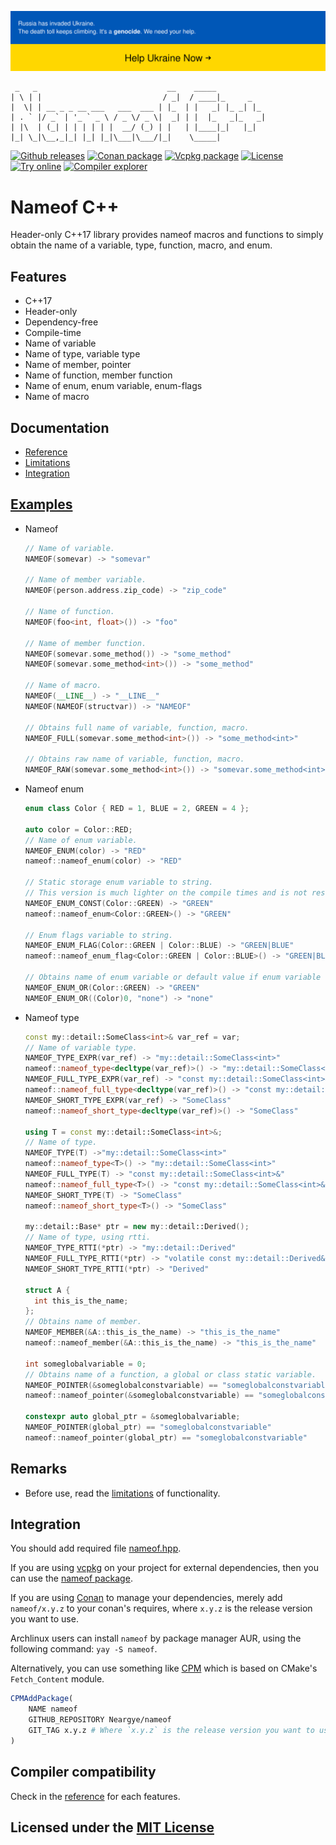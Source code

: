 [![Stand With Ukraine](https://raw.githubusercontent.com/vshymanskyy/StandWithUkraine/main/banner2-direct.svg)](https://bit.ly/3OMysM8)

```text
 _   _                             __    _____
| \ | |                           / _|  / ____|_     _
|  \| | __ _ _ __ ___   ___  ___ | |_  | |   _| |_ _| |_
| . ` |/ _` | '_ ` _ \ / _ \/ _ \|  _| | |  |_   _|_   _|
| |\  | (_| | | | | | |  __/ (_) | |   | |____|_|   |_|
|_| \_|\__,_|_| |_| |_|\___|\___/|_|    \_____|
```

[![Github releases](https://img.shields.io/github/release/Neargye/nameof.svg)](https://github.com/Neargye/nameof/releases)
[![Conan package](https://img.shields.io/badge/Conan-package-blueviolet)](https://conan.io/center/nameof)
[![Vcpkg package](https://img.shields.io/badge/Vcpkg-package-blueviolet)](https://github.com/microsoft/vcpkg/tree/master/ports/nameof)
[![License](https://img.shields.io/github/license/Neargye/nameof.svg)](LICENSE)
[![Try online](https://img.shields.io/badge/try-online-blue.svg)](https://wandbox.org/permlink/PBBzVKlbMIfC3WOk)
[![Compiler explorer](https://img.shields.io/badge/compiler_explorer-online-blue.svg)](https://godbolt.org/z/s_ecko)

# Nameof C++

Header-only C++17 library provides nameof macros and functions to simply obtain the name of a variable, type, function, macro, and enum.

## Features

* C++17
* Header-only
* Dependency-free
* Compile-time
* Name of variable
* Name of type, variable type
* Name of member, pointer
* Name of function, member function
* Name of enum, enum variable, enum-flags
* Name of macro

## Documentation

* [Reference](doc/reference.md)
* [Limitations](doc/limitations.md)
* [Integration](#Integration)

## [Examples](example/example.cpp)

* Nameof

  ```cpp
  // Name of variable.
  NAMEOF(somevar) -> "somevar"

  // Name of member variable.
  NAMEOF(person.address.zip_code) -> "zip_code"

  // Name of function.
  NAMEOF(foo<int, float>()) -> "foo"

  // Name of member function.
  NAMEOF(somevar.some_method()) -> "some_method"
  NAMEOF(somevar.some_method<int>()) -> "some_method"

  // Name of macro.
  NAMEOF(__LINE__) -> "__LINE__"
  NAMEOF(NAMEOF(structvar)) -> "NAMEOF"

  // Obtains full name of variable, function, macro.
  NAMEOF_FULL(somevar.some_method<int>()) -> "some_method<int>"

  // Obtains raw name of variable, function, macro.
  NAMEOF_RAW(somevar.some_method<int>()) -> "somevar.some_method<int>()"
  ```

* Nameof enum

  ```cpp
  enum class Color { RED = 1, BLUE = 2, GREEN = 4 };

  auto color = Color::RED;
  // Name of enum variable.
  NAMEOF_ENUM(color) -> "RED"
  nameof::nameof_enum(color) -> "RED"

  // Static storage enum variable to string.
  // This version is much lighter on the compile times and is not restricted to the enum_range limitation.
  NAMEOF_ENUM_CONST(Color::GREEN) -> "GREEN"
  nameof::nameof_enum<Color::GREEN>() -> "GREEN"

  // Enum flags variable to string.
  NAMEOF_ENUM_FLAG(Color::GREEN | Color::BLUE) -> "GREEN|BLUE"
  nameof::nameof_enum_flag<Color::GREEN | Color::BLUE>() -> "GREEN|BLUE"

  // Obtains name of enum variable or default value if enum variable out of range.
  NAMEOF_ENUM_OR(Color::GREEN) -> "GREEN"
  NAMEOF_ENUM_OR((Color)0, "none") -> "none"
  ```

* Nameof type

  ```cpp
  const my::detail::SomeClass<int>& var_ref = var;
  // Name of variable type.
  NAMEOF_TYPE_EXPR(var_ref) -> "my::detail::SomeClass<int>"
  nameof::nameof_type<decltype(var_ref)>() -> "my::detail::SomeClass<int>"
  NAMEOF_FULL_TYPE_EXPR(var_ref) -> "const my::detail::SomeClass<int>&"
  nameof::nameof_full_type<decltype(var_ref)>() -> "const my::detail::SomeClass<int>&"
  NAMEOF_SHORT_TYPE_EXPR(var_ref) -> "SomeClass"
  nameof::nameof_short_type<decltype(var_ref)>() -> "SomeClass"

  using T = const my::detail::SomeClass<int>&;
  // Name of type.
  NAMEOF_TYPE(T) ->"my::detail::SomeClass<int>"
  nameof::nameof_type<T>() -> "my::detail::SomeClass<int>"
  NAMEOF_FULL_TYPE(T) -> "const my::detail::SomeClass<int>&"
  nameof::nameof_full_type<T>() -> "const my::detail::SomeClass<int>&"
  NAMEOF_SHORT_TYPE(T) -> "SomeClass"
  nameof::nameof_short_type<T>() -> "SomeClass"

  my::detail::Base* ptr = new my::detail::Derived();
  // Name of type, using rtti.
  NAMEOF_TYPE_RTTI(*ptr) -> "my::detail::Derived"
  NAMEOF_FULL_TYPE_RTTI(*ptr) -> "volatile const my::detail::Derived&"
  NAMEOF_SHORT_TYPE_RTTI(*ptr) -> "Derived"

  struct A {
    int this_is_the_name;
  };
  // Obtains name of member.
  NAMEOF_MEMBER(&A::this_is_the_name) -> "this_is_the_name"
  nameof::nameof_member(&A::this_is_the_name) -> "this_is_the_name"

  int someglobalvariable = 0;
  // Obtains name of a function, a global or class static variable.
  NAMEOF_POINTER(&someglobalconstvariable) == "someglobalconstvariable"
  nameof::nameof_pointer(&someglobalconstvariable) == "someglobalconstvariable"

  constexpr auto global_ptr = &someglobalvariable;
  NAMEOF_POINTER(global_ptr) == "someglobalconstvariable"
  nameof::nameof_pointer(global_ptr) == "someglobalconstvariable"
  ```

## Remarks

* Before use, read the [limitations](doc/limitations.md) of functionality.

## Integration

You should add required file [nameof.hpp](include/nameof.hpp).

If you are using [vcpkg](https://github.com/Microsoft/vcpkg/) on your project for external dependencies, then you can use the [nameof package](https://github.com/microsoft/vcpkg/tree/master/ports/nameof).

If you are using [Conan](https://www.conan.io/) to manage your dependencies, merely add `nameof/x.y.z` to your conan's requires, where `x.y.z` is the release version you want to use.

Archlinux users can install `nameof` by package manager AUR, using the following command: `yay -S nameof`.

Alternatively, you can use something like [CPM](https://github.com/TheLartians/CPM) which is based on CMake's `Fetch_Content` module.

```cmake
CPMAddPackage(
    NAME nameof
    GITHUB_REPOSITORY Neargye/nameof
    GIT_TAG x.y.z # Where `x.y.z` is the release version you want to use.
)
```

## Compiler compatibility

Check in the [reference](doc/reference.md) for each features.

## Licensed under the [MIT License](LICENSE)
